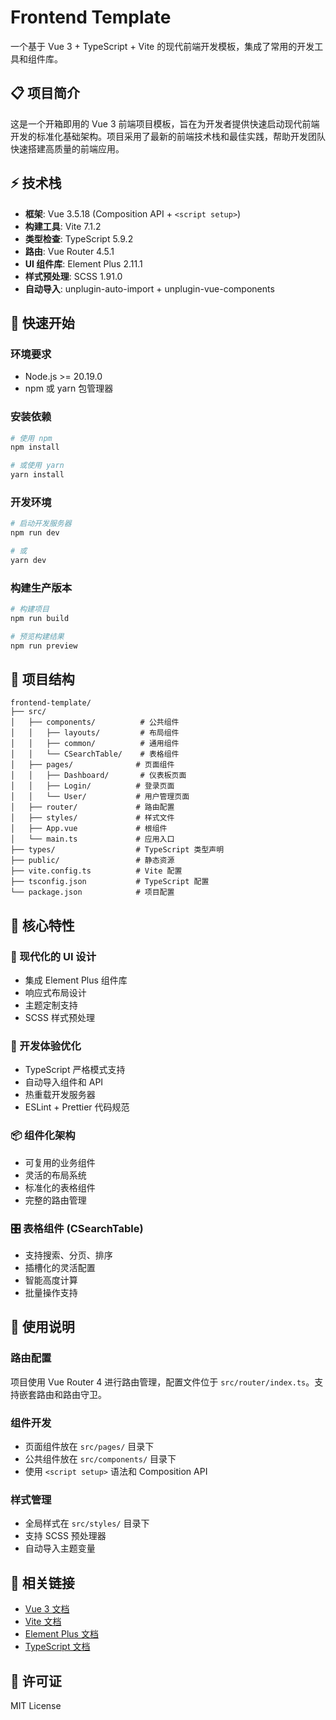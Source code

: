 # Frontend Template

一个基于 Vue 3 + TypeScript + Vite 的现代前端开发模板，集成了常用的开发工具和组件库。

## 📋 项目简介

这是一个开箱即用的 Vue 3 前端项目模板，旨在为开发者提供快速启动现代前端开发的标准化基础架构。项目采用了最新的前端技术栈和最佳实践，帮助开发团队快速搭建高质量的前端应用。

## ⚡ 技术栈

- **框架**: Vue 3.5.18 (Composition API + `<script setup>`)
- **构建工具**: Vite 7.1.2
- **类型检查**: TypeScript 5.9.2
- **路由**: Vue Router 4.5.1
- **UI 组件库**: Element Plus 2.11.1
- **样式预处理**: SCSS 1.91.0
- **自动导入**: unplugin-auto-import + unplugin-vue-components

## 🚀 快速开始

### 环境要求

- Node.js >= 20.19.0
- npm 或 yarn 包管理器

### 安装依赖

```bash
# 使用 npm
npm install

# 或使用 yarn
yarn install
```

### 开发环境

```bash
# 启动开发服务器
npm run dev

# 或
yarn dev
```

### 构建生产版本

```bash
# 构建项目
npm run build

# 预览构建结果
npm run preview
```

## 📁 项目结构

```
frontend-template/
├── src/
│   ├── components/          # 公共组件
│   │   ├── layouts/         # 布局组件
│   │   ├── common/          # 通用组件
│   │   └── CSearchTable/    # 表格组件
│   ├── pages/              # 页面组件
│   │   ├── Dashboard/       # 仪表板页面
│   │   ├── Login/          # 登录页面
│   │   └── User/           # 用户管理页面
│   ├── router/             # 路由配置
│   ├── styles/             # 样式文件
│   ├── App.vue             # 根组件
│   └── main.ts             # 应用入口
├── types/                  # TypeScript 类型声明
├── public/                 # 静态资源
├── vite.config.ts          # Vite 配置
├── tsconfig.json           # TypeScript 配置
└── package.json            # 项目配置
```

## 🎯 核心特性

### 🎨 现代化的 UI 设计
- 集成 Element Plus 组件库
- 响应式布局设计
- 主题定制支持
- SCSS 样式预处理

### 🔧 开发体验优化
- TypeScript 严格模式支持
- 自动导入组件和 API
- 热重载开发服务器
- ESLint + Prettier 代码规范

### 📦 组件化架构
- 可复用的业务组件
- 灵活的布局系统
- 标准化的表格组件
- 完整的路由管理

### 🎛️ 表格组件 (CSearchTable)
- 支持搜索、分页、排序
- 插槽化的灵活配置
- 智能高度计算
- 批量操作支持

## 📖 使用说明

### 路由配置

项目使用 Vue Router 4 进行路由管理，配置文件位于 `src/router/index.ts`。支持嵌套路由和路由守卫。

### 组件开发

- 页面组件放在 `src/pages/` 目录下
- 公共组件放在 `src/components/` 目录下
- 使用 `<script setup>` 语法和 Composition API

### 样式管理

- 全局样式在 `src/styles/` 目录下
- 支持 SCSS 预处理器
- 自动导入主题变量

## 🔗 相关链接

- [Vue 3 文档](https://cn.vuejs.org/)
- [Vite 文档](https://cn.vitejs.dev/)
- [Element Plus 文档](https://element-plus.org/zh-CN/)
- [TypeScript 文档](https://www.typescriptlang.org/zh/)

## 📄 许可证

MIT License
